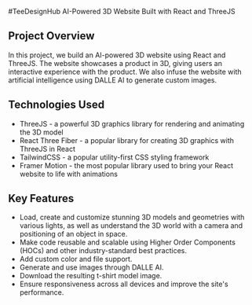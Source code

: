 #TeeDesignHub AI-Powered 3D Website Built with React and ThreeJS

## Project Overview
In this project, we build an AI-powered 3D website using React and ThreeJS. The website showcases a product in 3D, giving users an interactive experience with the product. We also infuse the website with artificial intelligence using DALLE AI to generate custom images.

## Technologies Used
- ThreeJS - a powerful 3D graphics library for rendering and animating the 3D model
- React Three Fiber - a popular library for creating 3D graphics with ThreeJS in React
- TailwindCSS - a popular utility-first CSS styling framework
- Framer Motion - the most popular library used to bring your React website to life with animations

## Key Features
- Load, create and customize stunning 3D models and geometries with various lights, as well as understand the 3D world with a camera and positioning of an object in space.
- Make code reusable and scalable using Higher Order Components (HOCs) and other industry-standard best practices.
- Add custom color and file support.
- Generate and use images through DALLE AI.
- Download the resulting t-shirt model image.
- Ensure responsiveness across all devices and improve the site's performance.
